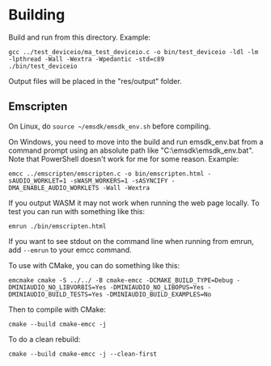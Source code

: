 Building
========
Build and run from this directory. Example:

    gcc ../test_deviceio/ma_test_deviceio.c -o bin/test_deviceio -ldl -lm -lpthread -Wall -Wextra -Wpedantic -std=c89
    ./bin/test_deviceio
    
Output files will be placed in the "res/output" folder.


Emscripten
----------
On Linux, do `source ~/emsdk/emsdk_env.sh` before compiling.

On Windows, you need to move into the build and run emsdk_env.bat from a command prompt using an absolute
path like "C:\emsdk\emsdk_env.bat". Note that PowerShell doesn't work for me for some reason. Example:

    emcc ../emscripten/emscripten.c -o bin/emscripten.html -sAUDIO_WORKLET=1 -sWASM_WORKERS=1 -sASYNCIFY -DMA_ENABLE_AUDIO_WORKLETS -Wall -Wextra
    
If you output WASM it may not work when running the web page locally. To test you can run with something
like this:

    emrun ./bin/emscripten.html

If you want to see stdout on the command line when running from emrun, add `--emrun` to your emcc command.

To use with CMake, you can do something like this:

    emcmake cmake -S ../../ -B cmake-emcc -DCMAKE_BUILD_TYPE=Debug -DMINIAUDIO_NO_LIBVORBIS=Yes -DMINIAUDIO_NO_LIBOPUS=Yes -DMINIAUDIO_BUILD_TESTS=Yes -DMINIAUDIO_BUILD_EXAMPLES=No

Then to compile with CMake:

    cmake --build cmake-emcc -j

To do a clean rebuild:

    cmake --build cmake-emcc -j --clean-first